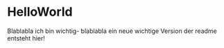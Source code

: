 # HelloWorld

Blablabla ich bin wichtig- blablabla
ein neue wichtige Version der readme entsteht hier!
